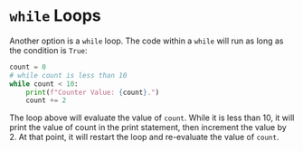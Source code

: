 
# `while` Loops


Another option is a  `while` loop. The code within a `while` will run as long as the condition is `True`:

```python
count = 0
# while count is less than 10
while count < 10:
    print(f"Counter Value: {count}.")
    count += 2
```

The loop above will evaluate the value of `count`.  While it is less than 10, it will print the value of count in the print statement, then increment the value by 2.  At that point, it will restart the loop and re-evaluate the value of `count`.
